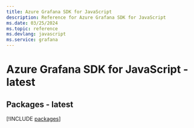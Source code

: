 ```yaml
---
title: Azure Grafana SDK for JavaScript
description: Reference for Azure Grafana SDK for JavaScript
ms.date: 03/25/2024
ms.topic: reference
ms.devlang: javascript
ms.service: grafana
---
```

# Azure Grafana SDK for JavaScript - latest
## Packages - latest
[!INCLUDE [packages](grafana-index.md)]